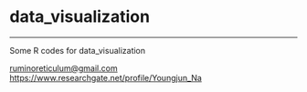 # data_visualization  
***  
Some R codes for data_visualization  
  
ruminoreticulum@gmail.com  
https://www.researchgate.net/profile/Youngjun_Na
